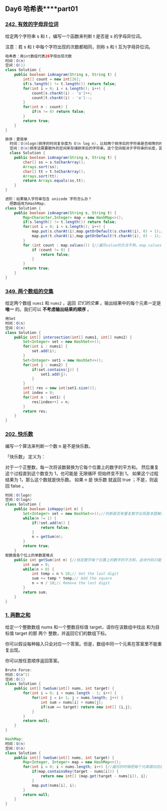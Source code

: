 ## Day6 **哈希表****part01**

### [242. 有效的字母异位词](https://leetcode.cn/problems/valid-anagram/)

给定两个字符串 s 和 t ，编写一个函数来判断 t 是否是 s 的字母异位词。

注意：若 s 和 t 中每个字符出现的次数都相同，则称 s 和 t 互为字母异位词。

```java
哈希表：用int数组代表26字母出现次数
时间：O(n)
空间：O(1)
class Solution {
    public boolean isAnagram(String s, String t) {
        int[] count = new int[26];
        if(s.length() != t.length()) return false;
        for(int i = 0; i < s.length(); i++) {
            count[s.charAt(i) - 'a']++;
            count[t.charAt(i) - 'a']--;
        }
        for(int n : count) {
            if(n != 0) return false;
        }
        return true;
    }
}
```

```java
排序：更简单
  时间：O(nlogn)排序的时间复杂度为 O(n log n)，比较两个排序后的字符串是否相等的时间复杂度为 O(n)，所以还是O(n log n)
  空间：O(n)排序法需要额外的空间来存储排序后的字符串。这个空间取决于字符串的长度，因此空间复杂度为 O(n)，其中 n 是字符串的长度
  class Solution {
    public boolean isAnagram(String s, String t) {
        char[] ss = s.toCharArray();
        Arrays.sort(ss);
        char[] tt = t.toCharArray();
        Arrays.sort(tt);
        return Arrays.equals(ss,tt);
    }
}
```

```java
进阶：如果输入字符串包含 unicode 字符怎么办？
  把数组改为HashMap;
class Solution {
    public boolean isAnagram(String s, String t) {
        Map<Character,Integer> map = new HashMap<>();
        if(s.length() != t.length()) return false;
        for(int i = 0; i < s.length(); i++) {
            map.put(s.charAt(i),map.getOrDefault(s.charAt(i), 0) + 1);//方法不熟悉,get的内容写在前面，默认写在后面
            map.put(t.charAt(i),map.getOrDefault(t.charAt(i), 0) - 1);
        }
        for (int count : map.values()) {//遍历value的方法不熟，map.values()返回Collection 对象
            if (count != 0) {
                return false;
            }
        }
        return true;
    }
}

```

### [349. 两个数组的交集](https://leetcode.cn/problems/intersection-of-two-arrays/)

给定两个数组 `nums1` 和 `nums2` ，返回 *它们的交集* 。输出结果中的每个元素一定是 **唯一** 的。我们可以 **不考虑输出结果的顺序** 。

```java
用Set
时间：O(n)
空间：O(n)   
class Solution {
    public int[] intersection(int[] nums1, int[] nums2) {
        Set<Integer> set = new HashSet<>();
        for(int i : nums1) {
            set.add(i);
        }
        Set<Integer> set1 = new HashSet<>();
        for(int j : nums2) {
            if(set.contains(j)) {
                set1.add(j);
            }
        }
        int[] res = new int[set1.size()];
        int index = 0;
        for(int n : set1) {
            res[index++] = n;
        }
        return res;
    }
}
```

### [202. 快乐数](https://leetcode.cn/problems/happy-number/)

编写一个算法来判断一个数 n 是不是快乐数。

「快乐数」 定义为：

对于一个正整数，每一次将该数替换为它每个位置上的数字的平方和。
然后重复这个过程直到这个数变为 1，也可能是 无限循环 但始终变不到 1。
如果这个过程 结果为 1，那么这个数就是快乐数。
如果 n 是 快乐数 就返回 true ；不是，则返回 false 。

```java
时间：O(logn)
空间：O(logn)
class Solution {
    public boolean isHappy(int n) {
        Set<Integer> set = new HashSet<>();//判断是否有重复数字出现是本题解题关键，很难看出来
        while(n != 1) {
            if(!set.add(n)) {
                return false;
            }
            n = getSum(n);
        }
        return true;
    }
取数值各个位上的单数是难点
    public int getSum(int n) {//给定数字每个位置上的数字的平方和，这块代码只能硬记了。想不出来
        int sum = 0;
        while(n > 0) {
            int temp = n % 10;// Get the last digit
            sum += temp * temp;// Add the square
            n = n / 10;// Remove the last digit
        }
        return sum;
    }
}
```

### [1. 两数之和](https://leetcode.cn/problems/two-sum/)

给定一个整数数组 nums 和一个整数目标值 target，请你在该数组中找出 和为目标值 target  的那 两个 整数，并返回它们的数组下标。

你可以假设每种输入只会对应一个答案。但是，数组中同一个元素在答案里不能重复出现。

你可以按任意顺序返回答案。

```java
Brute Force:
时间：O(n^2)
空间：O(1)
class Solution {
    public int[] twoSum(int[] nums, int target) {
        for(int i = 0; i < nums.length - 1; i++) {
            for(int j = i+ 1; j < nums.length; j++) {
                int sum = nums[i] + nums[j];
                if(sum == target) return new int[] {i,j};
            }
        }
        return null;
    }
}
```

```java
HashMap:
时间：O(n)
空间：O(n)
class Solution {
    public int[] twoSum(int[] nums, int target) {
        Map<Integer, Integer> map = new HashMap<>();
        for(int i = 0; i < nums.length; i++) {//遍历的时候把每个元素跟对应的下标储存进map，在这之前判断是否存在target - nums[i]这个key，如果存在说明之前有一个元素跟当前元素的和为target，返回当前下标跟之前那个元素的下标即可
            if(map.containsKey(target - nums[i])) {
                return new int[] {map.get(target - nums[i]), i};
            }
            map.put(nums[i], i);
        }
        return null;
    }
}
```

